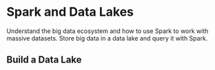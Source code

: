 # Spark and Data Lakes

Understand the big data ecosystem and how to use Spark to work with massive datasets. Store big data in a data lake and query it with Spark.

## Build a Data Lake